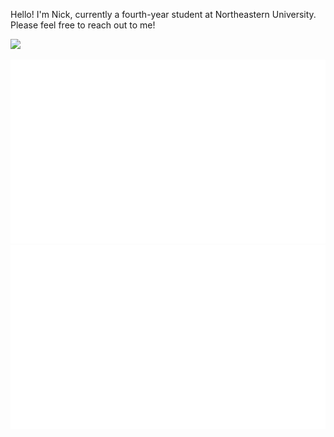 Hello! I'm Nick, currently a fourth-year student at Northeastern University. Please feel free to reach out to me!

![](https://komarev.com/ghpvc/?username=ntietje1&style=flat&base=100&color=blueviolet)

![](https://raw.githubusercontent.com/ntietje1/github-stats-transparent/output/generated/languages.svg)
![](https://raw.githubusercontent.com/ntietje1/github-stats-transparent/output/generated/overview.svg)

<!---
ntietje1/ntietje1 is a ✨ special ✨ repository because its `README.md` (this file) appears on your GitHub profile.
You can click the Preview link to take a look at your changes.
--->
